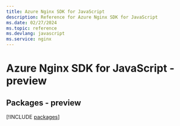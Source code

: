 ```yaml
---
title: Azure Nginx SDK for JavaScript
description: Reference for Azure Nginx SDK for JavaScript
ms.date: 02/27/2024
ms.topic: reference
ms.devlang: javascript
ms.service: nginx
---
```

# Azure Nginx SDK for JavaScript - preview
## Packages - preview
[!INCLUDE [packages](nginx-index.md)]